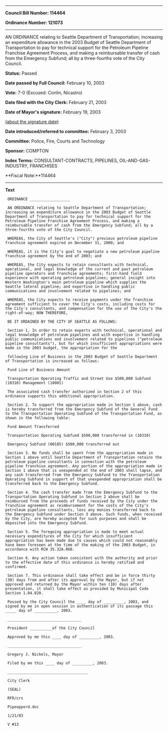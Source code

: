 

********

**Council Bill Number: 114464**
   
**Ordinance Number: 121073**
********

 AN ORDINANCE relating to Seattle Department of Transportation; increasing an expenditure allowance in the 2003 Budget of Seattle Department of Transportation to pay for technical support for the Petroleum Pipeline Franchise Agreement Process, and making a reimbursable transfer of cash from the Emergency Subfund; all by a three-fourths vote of the City Council.

**Status:** Passed
   
**Date passed by Full Council:** February 10, 2003
   
**Vote:** 7-0 (Excused: Conlin, Nicastro)
   
**Date filed with the City Clerk:** February 21, 2003
   
**Date of Mayor's signature:** February 19, 2003
   
[(about the signature date)](/~public/approvaldate.htm)
   
   
   
**Date introduced/referred to committee:** February 3, 2003
   
**Committee:** Police, Fire, Courts and Technology
   
**Sponsor:** COMPTON
   
   
**Index Terms:** CONSULTANT-CONTRACTS, PIPELINES, OIL-AND-GAS-INDUSTRY, FRANCHISES

**Fiscal Note:**114464

********

**Text**
   
```
 ORDINANCE __________________

 AN ORDINANCE relating to Seattle Department of Transportation; increasing an expenditure allowance in the 2003 Budget of Seattle Department of Transportation to pay for technical support for the Petroleum Pipeline Franchise Agreement Process, and making a reimbursable transfer of cash from the Emergency Subfund; all by a three-fourths vote of the City Council.

 WHEREAS, the City of Seattle's ("City") previous petroleum pipeline franchise agreement expired on December 31, 2000; and

 WHEREAS, it is the City's goal to negotiate a new petroleum pipeline franchise agreement by the end of 2003; and

 WHEREAS, the City expects to retain consultants with technical, operational, and legal knowledge of the current and past petroleum pipeline operators and franchise agreements; first-hand field experience with operating petroleum pipelines; general insight into Western Washington's main petroleum pipeline which supplies the Seattle lateral pipeline; and expertise in handling public communications and involvement related to pipelines; and

 WHEREAS, the City expects to receive payments under the franchise agreement sufficient to cover the City's costs, including costs for the City's consultants, and compensation for the use of the City's the right-of-way; NOW THEREFORE,

 BE IT ORDAINED BY THE CITY OF SEATTLE AS FOLLOWS:

 Section 1. In order to retain experts with technical, operational and legal knowledge of petroleum pipelines and with expertise in handling public communications and involvement related to pipelines ("petroleum pipeline consultants"), but for which insufficient appropriations were made in the 2003 budget, the appropriation for the

 following Line of Business in the 2003 Budget of Seattle Department of Transportation is increased as follows:

 Fund Line of Business Amount

 Transportation Operating Traffic and Street Use $500,000 Subfund (10310) Management (18001)

 The associated cash transfer authorized in Section 2 of this ordinance supports this additional appropriation.

 Section 2. To support the appropriation made in Section 1 above, cash is hereby transferred from the Emergency Subfund of the General Fund to the Transportation Operating Subfund of the Transportation Fund, as shown in the following table:

 Fund Amount Transferred

 Transportation Operating Subfund $500,000 transferred in (10310)

 Emergency Subfund (00185) $500,000 transferred out

 Section 3. No funds shall be spent from the appropriation made in Section 1 above until Seattle Department of Transportation retains the petroleum pipeline consultants in connection with the petroleum pipeline franchise agreement. Any portion of the appropriation made in Section 1 above that is unexpended at the end of 2003 shall lapse, and any cash transferred from the Emergency Subfund to the Transportation Operating Subfund in support of that unexpended appropriation shall be transferred back to the Emergency Subfund.

 Section 4. The cash transfer made from the Emergency Subfund to the Transportation Operating Subfund in Section 2 above shall be reimbursed from the proceeds of funds received by the City under the franchise agreement as reimbursement for the costs of the City's petroleum pipeline consultants, less any monies transferred back to the Emergency Subfund under Section 3 above. Such funds, when received by the City, are hereby accepted for such purposes and shall be deposited into the Emergency Subfund.

 Section 5. The foregoing appropriation is made to meet actual necessary expenditures of the City for which insufficient appropriation has been made due to causes which could not reasonably have been foreseen at the time of the making of the 2003 Budget, in accordance with RCW 35.32A.060.

 Section 6. Any action taken consistent with the authority and prior to the effective date of this ordinance is hereby ratified and confirmed.

 Section 7. This ordinance shall take effect and be in force thirty (30) days from and after its approval by the Mayor, but if not approved and returned by the Mayor within ten (10) days after presentation, it shall take effect as provided by Municipal Code Section 1.04.020.

 Passed by the City Council the ____ day of _________, 2003, and signed by me in open session in authentication of its passage this _____ day of __________, 2003.

 _________________________________

 President __________of the City Council

 Approved by me this ____ day of _________, 2003.

 _________________________________

 Gregory J. Nickels, Mayor

 Filed by me this ____ day of _________, 2003.

 ____________________________________

 City Clerk

 (SEAL)

 RFR/crs

 Pipeappord.doc

 1/21/03

 V #13

```
